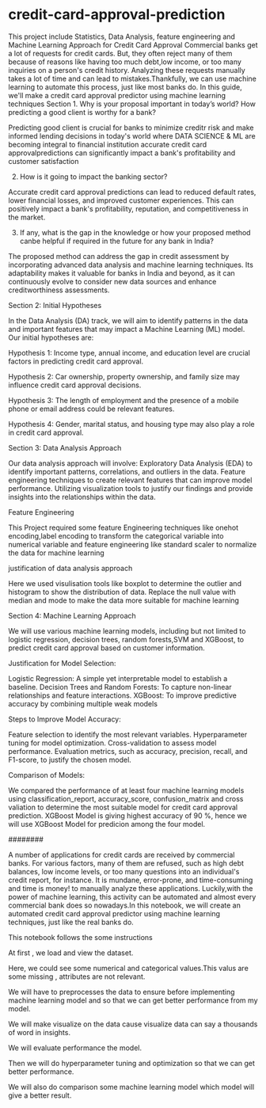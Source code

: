 # credit-card-approval-prediction
This project include Statistics, Data Analysis, feature engineering and Machine Learning Approach for Credit Card Approval 
Commercial banks get a lot of requests for credit cards. But, they often reject many of them because of reasons like having too much debt,low income, or too many inquiries on a person's credit history. Analyzing these requests manually takes a lot of time and can lead to mistakes.Thankfully, we can use machine learning to automate this process, just like most banks do. In this guide, we'll make a credit card approval predictor using machine learning techniques
Section 1. Why is your proposal important in today’s world? How predicting a good client is worthy for a bank?

Predicting good client is crucial for banks to minimize creditr risk and make informed lending decisions in today's world where DATA SCIENCE & ML are becoming integral to financial institution accurate credit card approvalpredictions can significantly impact a bank's profitability and customer satisfaction

2. How is it going to impact the banking sector?

Accurate credit card approval predictions can lead to reduced default rates, lower financial losses, and improved customer experiences. This can positively impact a bank's profitability, reputation, and competitiveness in the market.

3. If any, what is the gap in the knowledge or how your proposed method canbe helpful if required in the future for any bank in India?

The proposed method can address the gap in credit assessment by incorporating advanced data analysis and machine learning techniques. Its adaptability makes it valuable for banks in India and beyond, as it can continuously evolve to consider new data sources and enhance creditworthiness assessments.

Section 2: Initial Hypotheses

In the Data Analysis (DA) track, we will aim to identify patterns in the data and important features that may impact a Machine Learning (ML) model. Our initial hypotheses are:

Hypothesis 1: Income type, annual income, and education level are crucial factors in predicting credit card approval.

Hypothesis 2: Car ownership, property ownership, and family size may influence credit card approval decisions.

Hypothesis 3: The length of employment and the presence of a mobile phone or email address could be relevant features.

Hypothesis 4: Gender, marital status, and housing type may also play a role in credit card approval.

Section 3: Data Analysis Approach

Our data analysis approach will involve: Exploratory Data Analysis (EDA) to identify important patterns, correlations, and outliers in the data. Feature engineering techniques to create relevant features that can improve model performance. Utilizing visualization tools to justify our findings and provide insights into the relationships within the data.

Feature Engineering

This Project required some feature Engineering techniques like onehot encoding,label encoding to transform the categorical variable into numerical variable and feature engineering like standard scaler to normalize the data for machine learning

justification of data analysis approach

Here we used visulisation tools like boxplot to determine the outlier and histogram to show the distribution of data. Replace the null value with median and mode to make the data more suitable for machine learning

Section 4: Machine Learning Approach

We will use various machine learning models, including but not limited to logistic regression, decision trees, random forests,SVM and XGBoost, to predict credit card approval based on customer information.

Justification for Model Selection:

Logistic Regression: A simple yet interpretable model to establish a baseline. Decision Trees and Random Forests: To capture non-linear relationships and feature interactions. XGBoost: To improve predictive accuracy by combining multiple weak models

Steps to Improve Model Accuracy:

Feature selection to identify the most relevant variables. Hyperparameter tuning for model optimization. Cross-validation to assess model performance. Evaluation metrics, such as accuracy, precision, recall, and F1-score, to justify the chosen model.

Comparison of Models:

We compared the performance of at least four machine learning models using classification_report, accuracy_score, confusion_matrix and cross valiation to determine the most suitable model for credit card approval prediction. XGBoost Model is giving highest accuracy of 90 %, hence we will use XGBoost Model for predicion among the four model.

########

A number of applications for credit cards are received by commercial banks. For various factors, many of them are refused, such as high debt balances, low income levels, or too many questions into an individual's credit report, for instance. It is mundane, error-prone, and time-consuming and time is money! to manually analyze these applications. Luckily,with the power of machine learning, this activity can be automated and almost every commercial bank does so nowadays.In this notebook, we will create an automated credit card approval predictor using machine learning techniques, just like the real banks do.

This notebook follows the some instructions

At first , we load and view the dataset.

Here, we could see some numerical and categorical values.This valus are some missing , attributes are not relevant.

We will have to preprocesses the data to ensure before implementing machine learning model and so that we can get better performance from my model.

We will make visualize on the data cause visualize data can say a thousands of word in insights.

We will evaluate performance the model.

Then we will do hyperparameter tuning and optimization so that we can get better performance.

We will also do comparison some machine learning model which model will give a better result.
